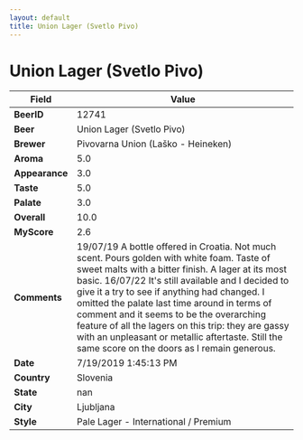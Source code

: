 ```yaml
---
layout: default
title: Union Lager (Svetlo Pivo)
---
```


# Union Lager (Svetlo Pivo)

| Field         | Value     |
|---------------|-----------|
| **BeerID** | 12741 |
| **Beer** | Union Lager (Svetlo Pivo) |
| **Brewer** | Pivovarna Union (Laško - Heineken) |
| **Aroma** | 5.0 |
| **Appearance** | 3.0 |
| **Taste** | 5.0 |
| **Palate** | 3.0 |
| **Overall** | 10.0 |
| **MyScore** | 2.6 |
| **Comments** | 19/07/19 A bottle offered in Croatia. Not much scent. Pours golden with white foam. Taste of sweet malts with a bitter finish. A lager at its most basic. 16/07/22 It's still available and I decided to give it a try to see if anything had changed. I omitted the palate last time around in terms of comment and it seems to be the overarching feature of all the lagers on this trip: they are gassy with an unpleasant or metallic aftertaste. Still the same score on the doors as I remain generous. |
| **Date** | 7/19/2019 1:45:13 PM |
| **Country** | Slovenia |
| **State** | nan |
| **City** | Ljubljana |
| **Style** | Pale Lager - International / Premium |
